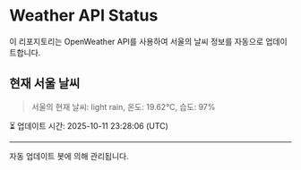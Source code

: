 
# Weather API Status

이 리포지토리는 OpenWeather API를 사용하여 서울의 날씨 정보를 자동으로 업데이트합니다.

## 현재 서울 날씨
> 서울의 현재 날씨: light rain, 온도: 19.62°C, 습도: 97%

⏳ 업데이트 시간: 2025-10-11 23:28:06 (UTC)

---
자동 업데이트 봇에 의해 관리됩니다.
